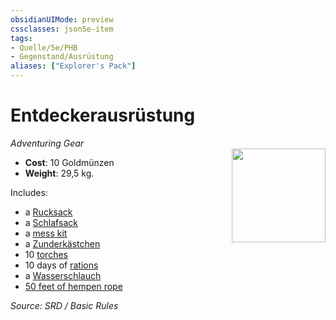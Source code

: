 ```yaml
---
obsidianUIMode: preview
cssclasses: json5e-item
tags:
- Quelle/5e/PHB
- Gegenstand/Ausrüstung
aliases: ["Explorer's Pack"]
---
```

# Entdeckerausrüstung
*Adventuring Gear*  
<img src="Symbolik/Gegenstände.webp" align="right" width="150">

- **Cost**: 10 Goldmünzen
- **Weight**: 29,5 kg.

Includes:

- a [Rucksack](Rucksack.md)  
- a [Schlafsack](Schlafsack.md)  
- a [mess kit](mess-kit.md)  
- a [Zunderkästchen](Zunderkästchen.md)  
- 10 [torches](Fackel.md)  
- 10 days of [rations](Tagesration.md)  
- a [Wasserschlauch](Wasserschlauch.md)  
- [50 feet of hempen rope](hempen-rope-50-feet.md)  

*Source: SRD / Basic Rules*